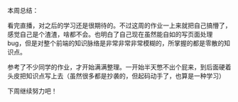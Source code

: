 本周总结：

看完直播，对之后的学习还是很期待的。不过这周的作业一上来就把自己搞懵了，感觉自己是个渣渣，啥都不会。也明白了自己现在虽然能自如的写页面处理 bug，但是对整个前端的知识脉络是非常非常非常模糊的，所掌握的都是零散的知识点。

参考了不少同学的作业，才开始满满整理。一开始半天憋不出个屁来，到后面硬着头皮把知识点写上去（虽然很多都是抄袭的，但起码动手了，也算是一种学习）

下周继续努力吧！
